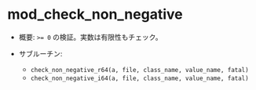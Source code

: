 # mod_check_non_negative

- 概要: `>= 0` の検証。実数は有限性もチェック。

- サブルーチン:
  - `check_non_negative_r64(a, file, class_name, value_name, fatal)`
  - `check_non_negative_i64(a, file, class_name, value_name, fatal)`

